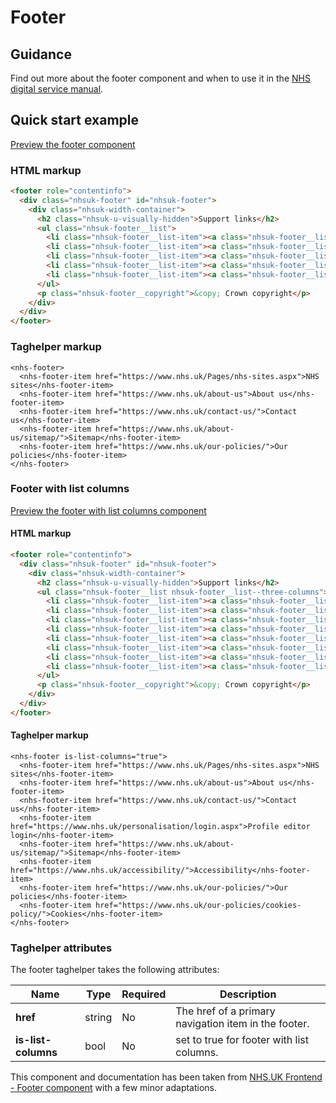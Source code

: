 ﻿# Footer

## Guidance
Find out more about the footer component and when to use it in the [NHS digital service manual](https://beta.nhs.uk/service-manual/styles-components-patterns/footer).

## Quick start example

[Preview the footer component](https://dotnetcorefelpoc.azurewebsites.net/components/footer)

### HTML markup

```html
<footer role="contentinfo">
  <div class="nhsuk-footer" id="nhsuk-footer">
    <div class="nhsuk-width-container">
      <h2 class="nhsuk-u-visually-hidden">Support links</h2>
      <ul class="nhsuk-footer__list">
        <li class="nhsuk-footer__list-item"><a class="nhsuk-footer__list-item-link" href="https://www.nhs.uk/Pages/nhs-sites.aspx">NHS sites</a></li>
        <li class="nhsuk-footer__list-item"><a class="nhsuk-footer__list-item-link" href="https://www.nhs.uk/about-us">About us</a></li>
        <li class="nhsuk-footer__list-item"><a class="nhsuk-footer__list-item-link" href="https://www.nhs.uk/contact-us/">Contact us</a></li>
        <li class="nhsuk-footer__list-item"><a class="nhsuk-footer__list-item-link" href="https://www.nhs.uk/about-us/sitemap/">Sitemap</a></li>
        <li class="nhsuk-footer__list-item"><a class="nhsuk-footer__list-item-link" href="https://www.nhs.uk/our-policies/">Our policies</a></li>
      </ul>
      <p class="nhsuk-footer__copyright">&copy; Crown copyright</p>
    </div>
  </div>
</footer>
```

### Taghelper markup

```
<nhs-footer>
  <nhs-footer-item href="https://www.nhs.uk/Pages/nhs-sites.aspx">NHS sites</nhs-footer-item>
  <nhs-footer-item href="https://www.nhs.uk/about-us">About us</nhs-footer-item>
  <nhs-footer-item href="https://www.nhs.uk/contact-us/">Contact us</nhs-footer-item>
  <nhs-footer-item href="https://www.nhs.uk/about-us/sitemap/">Sitemap</nhs-footer-item>
  <nhs-footer-item href="https://www.nhs.uk/our-policies/">Our policies</nhs-footer-item>
</nhs-footer>
```
### Footer with list columns

[Preview the footer with list columns component](https://dotnetcorefelpoc.azurewebsites.net/components/footer-columns)

#### HTML markup

```html
<footer role="contentinfo">
  <div class="nhsuk-footer" id="nhsuk-footer">
    <div class="nhsuk-width-container">
      <h2 class="nhsuk-u-visually-hidden">Support links</h2>
      <ul class="nhsuk-footer__list nhsuk-footer__list--three-columns">
        <li class="nhsuk-footer__list-item"><a class="nhsuk-footer__list-item-link" href="https://www.nhs.uk/nhs-sites/">NHS sites</a></li>
        <li class="nhsuk-footer__list-item"><a class="nhsuk-footer__list-item-link" href="https://www.nhs.uk/about-us/">About us</a></li>
        <li class="nhsuk-footer__list-item"><a class="nhsuk-footer__list-item-link" href="https://www.nhs.uk/contact-us/">Contact us</a></li>
        <li class="nhsuk-footer__list-item"><a class="nhsuk-footer__list-item-link" href="https://www.nhs.uk/personalisation/login.aspx">Profile editor login</a></li>
        <li class="nhsuk-footer__list-item"><a class="nhsuk-footer__list-item-link" href="https://www.nhs.uk/about-us/sitemap/">Sitemap</a></li>
        <li class="nhsuk-footer__list-item"><a class="nhsuk-footer__list-item-link" href="https://www.nhs.uk/accessibility/">Accessibility</a></li>
        <li class="nhsuk-footer__list-item"><a class="nhsuk-footer__list-item-link" href="https://www.nhs.uk/our-policies/">Our policies</a></li>
        <li class="nhsuk-footer__list-item"><a class="nhsuk-footer__list-item-link" href="https://www.nhs.uk/our-policies/cookies-policy/">Cookies</a></li>
      </ul>
      <p class="nhsuk-footer__copyright">&copy; Crown copyright</p>
    </div>
  </div>
</footer>
```

#### Taghelper markup

```
<nhs-footer is-list-columns="true">
  <nhs-footer-item href="https://www.nhs.uk/Pages/nhs-sites.aspx">NHS sites</nhs-footer-item>
  <nhs-footer-item href="https://www.nhs.uk/about-us">About us</nhs-footer-item>
  <nhs-footer-item href="https://www.nhs.uk/contact-us/">Contact us</nhs-footer-item>
  <nhs-footer-item href="https://www.nhs.uk/personalisation/login.aspx">Profile editor login</nhs-footer-item>
  <nhs-footer-item href="https://www.nhs.uk/about-us/sitemap/">Sitemap</nhs-footer-item>
  <nhs-footer-item href="https://www.nhs.uk/accessibility/">Accessibility</nhs-footer-item>
  <nhs-footer-item href="https://www.nhs.uk/our-policies/">Our policies</nhs-footer-item>
  <nhs-footer-item href="https://www.nhs.uk/our-policies/cookies-policy/">Cookies</nhs-footer-item>
</nhs-footer>
```
### Taghelper attributes

The footer taghelper takes the following attributes:

| Name                         | Type     | Required  | Description  |
| -----------------------------|----------|-----------|--------------|
| **href**      | string   | No        | The href of a primary navigation item in the footer. |
| **is-list-columns**      | bool   | No        | set to true for footer with list columns. |


This component and documentation has been taken from [NHS.UK Frontend - Footer component](https://github.com/nhsuk/nhsuk-frontend/tree/master/packages/components/footer) with a few minor adaptations.